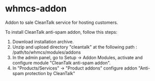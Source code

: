 # whmcs-addon
Addon to sale CleanTalk service for hosting customers.

To install CleanTalk anti-spam addon, follow this steps:
1. Download installation archive.
2. Unzip and upload directory "cleantalk" at the following path : /path/to/whmcs/modules/addons
3. In the admin panel, go to Setup -> Addon Modules, activate and configure module "CleanTalk anti-spam addon".
4. In "Products/Services" -> "Product addons" configure addon "Anti-spam protection by CleanTalk"